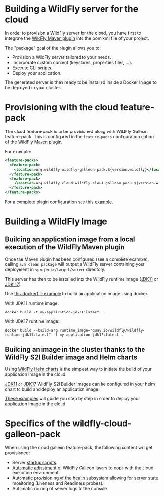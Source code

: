 # Building a WildFly server for the cloud

In order to provision a WildFly server for the cloud, you have first to integrate the [WildFly Maven plugin](https://github.com/wildfly/wildfly-maven-plugin/)
into the pom.xml file of your project.

The "package" goal of the plugin allows you to:

* Provision a WildFly server tailored to your needs.
* Incorporate custom content (keystores, properties files, ...).
* Execute CLI scripts.
* Deploy your application.

The generated server is then ready to be installed inside a Docker Image to be deployed in your cluster.

# Provisioning with the cloud feature-pack

The cloud feature-pack is to be provisioned along with WildFly Galleon feature-pack. This is configured in the ``feature-packs`` configuration option 
of the WildFly Maven plugin.

For example:

```xml
<feature-packs>
  <feature-pack>
    <location>org.wildfly:wildfly-galleon-pack:${version.wildfly}</location>
  </feature-pack>
  <feature-pack>
    <location>org.wildfly.cloud:wildfly-cloud-galleon-pack:${version.wildfly.cloud.galleon.pack}</location>
  </feature-pack>
</feature-packs>
```

For a complete plugin configuration see this [example](https://github.com/wildfly/wildfly-s2i/blob/main/test/test-app/pom.xml).

# Building a WildFly Image

## Building an application image from a local execution of the WildFly Maven plugin

Once the Maven plugin has been configured (see a complete [example](https://github.com/wildfly/wildfly-s2i/blob/main/test/test-app/pom.xml)), 
calling ``mvn clean package`` will output a WildFly server containing your deployment in ``<project>/target/server`` directory.
 
This server has then to be installed into the WildFly runtime image ([JDK11](https://quay.io/repository/wildfly/wildfly-runtime-jdk11) or 
[JDK 17](https://quay.io/repository/wildfly/wildfly-runtime-jdk17)). 

Use [this dockerfile example](https://github.com/wildfly/wildfly-s2i/blob/main/examples/docker-build/Dockerfile) 
to build an application image using docker.

With JDK11 runtime image:

```
docker build -t my-application-jdk11:latest .
```

With JDK17 runtime image:

```
docker build --build-arg runtime_image="quay.io/wildfly/wildfly-runtime-jdk17:latest" -t my-application-jdk17:latest .
```

## Building an image in the cluster thanks to the WildFly S2I Builder image and Helm charts

Using [WildFly Helm charts](https://github.com/wildfly/wildfly-charts) is the simplest way to initiate the build of your application image in the cloud. 

[JDK11](https://quay.io/repository/wildfly/wildfly-s2i-jdk11) or [JDK17](https://quay.io/repository/wildfly/wildfly-s2i-jdk17) 
WildFly S2I Builder images can be configured in your helm chart to build and deploy an application image.

[These examples](https://github.com/wildfly/wildfly-s2i/tree/main/examples) will guide you step by step in order to deploy your application image in the cloud.

# Specifics of the wildfly-cloud-galleon-pack

When using the cloud galleon feature-pack, the following content will get provisioned:
* Server [startup scripts](launch.md).
* [Automatic adjustment](layers.md) of WildFly Galleon layers to cope with the cloud execution environment.
* Automatic provisioning of the health subsystem allowing for server state monitoring (Liveness and Readiness probes).
* Automatic routing of server logs to the console

